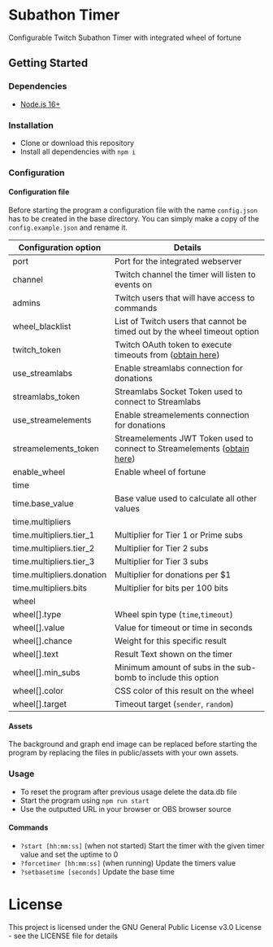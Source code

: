 # Subathon Timer
Configurable Twitch Subathon Timer with integrated wheel of fortune

## Getting Started
### Dependencies
* [Node.js 16+](https://nodejs.org/en/)

### Installation
* Clone or download this repository
* Install all dependencies with `npm i`

### Configuration
#### Configuration file
Before starting the program a configuration file with the name `config.json` has to be
created in the base directory. You can simply make a copy of the `config.example.json` and rename it.

| Configuration option      | Details                                                                                                                           |
|---------------------------|-----------------------------------------------------------------------------------------------------------------------------------|
| port                      | Port for the integrated webserver                                                                                                 |
| channel                   | Twitch channel the timer will listen to events on                                                                                 |
| admins                    | Twitch users that will have access to commands                                                                                    |
| wheel_blacklist           | List of Twitch users that cannot be timed out by the wheel timeout option                                                         |
| twitch_token              | Twitch OAuth token to execute timeouts from ([obtain here](https://twitchapps.com/tmi/))                                          |
| use_streamlabs            | Enable streamlabs connection for donations                                                                                        |
| streamlabs_token          | Streamlabs Socket Token used to connect to Streamlabs                                                                             |
| use_streamelements        | Enable streamelements connection for donations                                                                                    |
| streamelements_token      | Streamelements JWT Token used to connect to Streamelements ([obtain here](https://streamelements.com/dashboard/account/channels)) |
| enable_wheel              | Enable wheel of fortune                                                                                                           |
| time                      ||
| time.base_value           | Base value used to calculate all other values                                                                                     |
| time.multipliers          ||
| time.multipliers.tier_1   | Multiplier for Tier 1 or Prime subs                                                                                               |
| time.multipliers.tier_2   | Multiplier for Tier 2 subs                                                                                                        |
| time.multipliers.tier_3   | Multiplier for Tier 3 subs                                                                                                        |
| time.multipliers.donation | Multiplier for donations per $1                                                                                                   |
| time.multipliers.bits     | Multiplier for bits per 100 bits                                                                                                  |
| wheel                     ||
| wheel[].type              | Wheel spin type (`time`,`timeout`)                                                                                                |
| wheel[].value             | Value for timeout or time in seconds                                                                                              |
| wheel[].chance            | Weight for this specific result                                                                                                   |
| wheel[].text              | Result Text shown on the timer                                                                                                    |
| wheel[].min_subs          | Minimum amount of subs in the sub-bomb to include this option                                                                     |
| wheel[].color             | CSS color of this result on the wheel                                                                                             |
| wheel[].target            | Timeout target (`sender`, `random`)                                                                                               |


#### Assets
The background and graph end image can be replaced before starting the program by replacing 
the files in public/assets with your own assets.

### Usage
* To reset the program after previous usage delete the data.db file
* Start the program using `npm run start`
* Use the outputted URL in your browser or OBS browser source

#### Commands
* `?start [hh:mm:ss]` (when not started) Start the timer with the given timer value and set the uptime to 0
* `?forcetimer [hh:mm:ss]` (when running) Update the timers value
* `?setbasetime [seconds]` Update the base time

# License
This project is licensed under the GNU General Public License v3.0 License - see the LICENSE file for details
